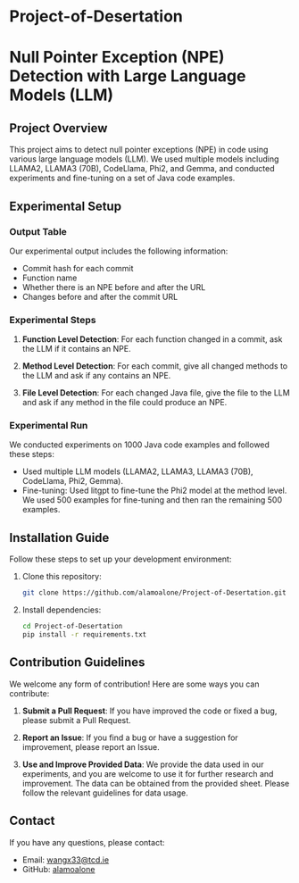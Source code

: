 # Project-of-Desertation

# Null Pointer Exception (NPE) Detection with Large Language Models (LLM)

## Project Overview
This project aims to detect null pointer exceptions (NPE) in code using various large language models (LLM). We used multiple models including LLAMA2, LLAMA3 (70B), CodeLlama, Phi2, and Gemma, and conducted experiments and fine-tuning on a set of Java code examples.

## Experimental Setup
### Output Table
Our experimental output includes the following information:
- Commit hash for each commit
- Function name
- Whether there is an NPE before and after the URL
- Changes before and after the commit URL

### Experimental Steps
1. **Function Level Detection**:
   For each function changed in a commit, ask the LLM if it contains an NPE.
   
2. **Method Level Detection**:
   For each commit, give all changed methods to the LLM and ask if any contains an NPE.

3. **File Level Detection**:
   For each changed Java file, give the file to the LLM and ask if any method in the file could produce an NPE.

### Experimental Run
We conducted experiments on 1000 Java code examples and followed these steps:
- Used multiple LLM models (LLAMA2, LLAMA3, LLAMA3 (70B), CodeLlama, Phi2, Gemma).
- Fine-tuning: Used litgpt to fine-tune the Phi2 model at the method level. We used 500 examples for fine-tuning and then ran the remaining 500 examples.

## Installation Guide
Follow these steps to set up your development environment:

1. Clone this repository:
   ```bash
   git clone https://github.com/alamoalone/Project-of-Desertation.git
   ```

2. Install dependencies:
   ```bash
   cd Project-of-Desertation
   pip install -r requirements.txt
   ```


## Contribution Guidelines
We welcome any form of contribution! Here are some ways you can contribute:

1. **Submit a Pull Request**:
   If you have improved the code or fixed a bug, please submit a Pull Request.

2. **Report an Issue**:
   If you find a bug or have a suggestion for improvement, please report an Issue.

3. **Use and Improve Provided Data**:
   We provide the data used in our experiments, and you are welcome to use it for further research and improvement. The data can be obtained from the provided sheet. Please follow the relevant guidelines for data usage.

## Contact
If you have any questions, please contact:
- Email: wangx33@tcd.ie
- GitHub: [alamoalone](https://github.com/alamoalone)
